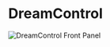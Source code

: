 # DreamControl
![DreamControl Front Panel](https://imgur.com/a/rbmHKbH)
<!--stackedit_data:
eyJoaXN0b3J5IjpbNDg1NzY2NTg3LC0xNTIwMDYzN119
-->